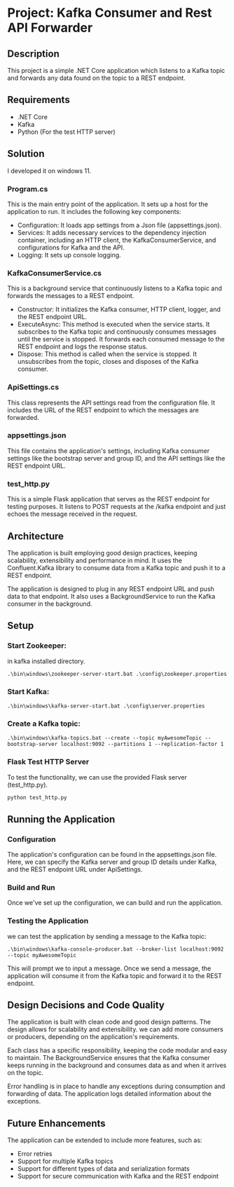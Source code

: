 # Project: Kafka Consumer and Rest API Forwarder

## Description
This project is a simple .NET Core application which listens to a Kafka topic and forwards any data found on the topic to a REST endpoint.

## Requirements
* .NET Core
* Kafka
* Python (For the test HTTP server)

## Solution
I developed it on windows 11.

### Program.cs
This is the main entry point of the application. It sets up a host for the application to run. It includes the following key components:

* Configuration: It loads app settings from a Json file (appsettings.json).
* Services: It adds necessary services to the dependency injection container, including an HTTP client, the KafkaConsumerService, and configurations for Kafka and the API.
* Logging: It sets up console logging.
### KafkaConsumerService.cs
This is a background service that continuously listens to a Kafka topic and forwards the messages to a REST endpoint.

* Constructor: It initializes the Kafka consumer, HTTP client, logger, and the REST endpoint URL.
* ExecuteAsync: This method is executed when the service starts. It subscribes to the Kafka topic and continuously consumes messages until the service is stopped. It forwards each consumed message to the REST endpoint and logs the response status.
* Dispose: This method is called when the service is stopped. It unsubscribes from the topic, closes and disposes of the Kafka consumer.
### ApiSettings.cs
This class represents the API settings read from the configuration file. It includes the URL of the REST endpoint to which the messages are forwarded.

### appsettings.json
This file contains the application's settings, including Kafka consumer settings like the bootstrap server and group ID, and the API settings like the REST endpoint URL.

### test_http.py
This is a simple Flask application that serves as the REST endpoint for testing purposes. It listens to POST requests at the /kafka endpoint and just echoes the message received in the request.


## Architecture
The application is built employing good design practices, keeping scalability, extensibility and performance in mind. It uses the Confluent.Kafka library to consume data from a Kafka topic and push it to a REST endpoint.

The application is designed to plug in any REST endpoint URL and push data to that endpoint. It also uses a BackgroundService to run the Kafka consumer in the background.

## Setup

### Start Zookeeper:
in kafka installed directory.
```shell
.\bin\windows\zookeeper-server-start.bat .\config\zookeeper.properties
```
### Start Kafka:

```shell
.\bin\windows\kafka-server-start.bat .\config\server.properties
```

### Create a Kafka topic:
```
.\bin\windows\kafka-topics.bat --create --topic myAwesomeTopic --bootstrap-server localhost:9092 --partitions 1 --replication-factor 1
```

### Flask Test HTTP Server
To test the functionality, we can use the provided Flask server (test_http.py). 
```python
python test_http.py
```

## Running the Application

### Configuration
The application's configuration can be found in the appsettings.json file. Here, we can specify the Kafka server and group ID details under Kafka, and the REST endpoint URL under ApiSettings.

### Build and Run
Once we've set up the configuration, we can build and run the application.

### Testing the Application
we can test the application by sending a message to the Kafka topic:
```
.\bin\windows\kafka-console-producer.bat --broker-list localhost:9092 --topic myAwesomeTopic
```
This will prompt we to input a message. Once we send a message, the application will consume it from the Kafka topic and forward it to the REST endpoint.

## Design Decisions and Code Quality
The application is built with clean code and good design patterns. The design allows for scalability and extensibility. we can add more consumers or producers, depending on the application's requirements.

Each class has a specific responsibility, keeping the code modular and easy to maintain. The BackgroundService ensures that the Kafka consumer keeps running in the background and consumes data as and when it arrives on the topic.

Error handling is in place to handle any exceptions during consumption and forwarding of data. The application logs detailed information about the exceptions.

## Future Enhancements
The application can be extended to include more features, such as:

* Error retries
* Support for multiple Kafka topics
* Support for different types of data and serialization formats
* Support for secure communication with Kafka and the REST endpoint
